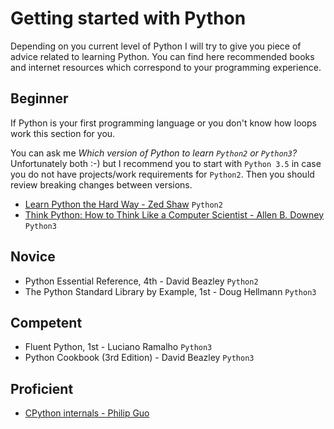 # Getting started with Python

Depending on you current level of Python I will try to give you piece of advice 
related to learning Python. You can find here recommended books and internet
resources which correspond to your programming experience.


## Beginner
If Python is your first programming language or you don't know how loops 
work this section for you.

You can ask me _Which version of Python to learn `Python2` or `Python3`?_
Unfortunately both :-) but I recommend you to start with `Python 3.5` in case you do
not have projects/work requirements for `Python2`. Then you should review
breaking changes between versions.

 - [Learn Python the Hard Way - Zed Shaw](https://learnpythonthehardway.org/book/) `Python2`
 - [Think Python: How to Think Like a Computer Scientist - Allen B. Downey](http://interactivepython.org/runestone/static/thinkcspy/index.html) `Python3`

## Novice
 - Python Essential Reference, 4th - David Beazley `Python2`
 - The Python Standard Library by Example, 1st - Doug Hellmann `Python3`

## Competent
 - Fluent Python, 1st - Luciano Ramalho `Python3`
 - Python Cookbook (3rd Edition) - David Beazley `Python3`

## Proficient
 - [CPython internals - Philip Guo](http://pgbovine.net/cpython-internals.htm)
